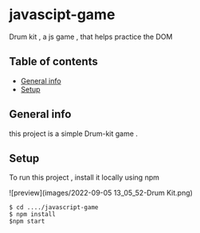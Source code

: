 # javascipt-game
Drum kit , a js game , that helps practice the DOM
## Table of contents
* [General info](#general-info)
* [Setup](#setup)


## General info
this project is a simple Drum-kit game .
## Setup
To run this project , install it locally using npm

![preview](images/2022-09-05 13_05_52-Drum Kit.png)
```
$ cd ..../javascript-game
$ npm install
$npm start 


